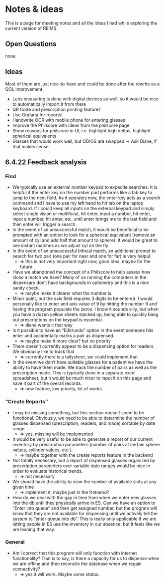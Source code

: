 # Notes & ideas

This is a page for meeting notes and all the ideas I had while exploring the current version of REIMS.

## Open Questions

none

## Ideas

Most of them are just nice-to-have and could be done after the rewrite as a QOL improvement.

- Lens measuring is done with digital devices as well, so it would be nice to automatically import it from there
- QR Code and prescription printing feature?
- Use Grafana for reports!
- Handwrite OCR with mobile phone for entering glasses
- Improve the Philscore with ideas from the philscore page
- Show reasons for philscore in UI, i.e. highlight high deltas, highlight spherical equivalents
- Glasses that would work well, but OD/OS are swapped => Ask Diane, if that makes sense

## 6.4.22 Feedback analysis

### Find

- We typically use an external number keypad to expedite searches. It is helpful if the enter key on the number pad performs like a tab key to jump to the next field. As it operates now, the enter key acts as a search command and I have to use my left hand to hit tab on the laptop keyboard.  If I could keep all inputs on the external keypad and simply select single vision or multifocal, hit enter, input a number, hit enter, input a number, hit enter, etc. until enter brings me to the last field and then enter will trigger a search.
- In the event of an unsuccessful match, it would be beneficial to be prompted with an option to look for a spherical equivalent (remove an amount of cyl and add half that amount to sphere).  It would be great to see instant matches as we adjust cyl on the fly
- In the event of an unsuccessful bifocal match, an additional prompt to search for two pair (one pair for near and one for far) is very helpul.
    - => this is not very important right now, good idea, maybe for the future
- Have we abandoned the concept of a Philscore to help assess how close a match we have? Many of us running the computers in the dispensary don’t have backgrounds in optometry and this is a nice sanity check.
    - => maybe make it clearer what the number is.
- Minor point, but the axis field requires 3 digits to be entered. I would personally like to enter and axis value of 9 by hitting the number 9 and having the program populate the zeros. I know it sounds silly, but when you have a dozen yellow sheets stacked up, being able to quickly bang out prescriptions on the keypad is essential.
    - => diane wants it that way
- Is it possible to have an “Edit/undo” option in the event someone hits enter and accidentally marks a pair as dispensed.
    - => maybe make it more clear? but no priority
- There doesn’t currently appear to be a dispensing option for readers.  We obviously like to track that
    - => currently there is a tallysheet, we could implement that
- In the event we don’t have suitable glasses for a patient we have the ability to have them made. We track the number of pairs as well as the prescription made. This is typically done in a separate excel spreadsheet, but it would be much nicer to input it on this page and have it part of the overall records.
    - => new feature, low priority, lot of works

### “Create Reports”
- I may be missing something, but this section doesn’t seem to be functional. Obviously, we need to be able to determine the number of glasses dispensed (prescription, readers, and made) sortable by date range.
    - => yes, missing will be implemented
- It would be very useful to be able to generate a report of our current inventory by prescription parameters (number of pairs at certain sphere values, cylinder values, etc.).
    - => maybe together with the create reports feature in the backend
- Not totally necessary, but a report of dispensed glasses organized by prescription parameters over variable date ranges would be nice in order to evaluate historical trends.
    - => not necessary
- We should have the ability to view the number of available slots at any given time
    - => implement it, maybe just in the frotnend?
- How do we deal with the gap in time from when we enter new glasses into the db until they physically arrive in ES.  Can we have an option to “Enter into queue” and then get assigned number, but the program will know that they are not available for dispensing until we actively tell the system to “enter queue into db”. This is really only applicable if we are letting people in ES use the inventory in our absence, but it feels like we are leaning that way.

### General
- Am I correct that this program will only function with internet functionality?  That is to say, is there a capacity for us to dispense when we are offline and then reconcile the database when we regain connectivity?
    - => yes it will work. Maybe some status.
